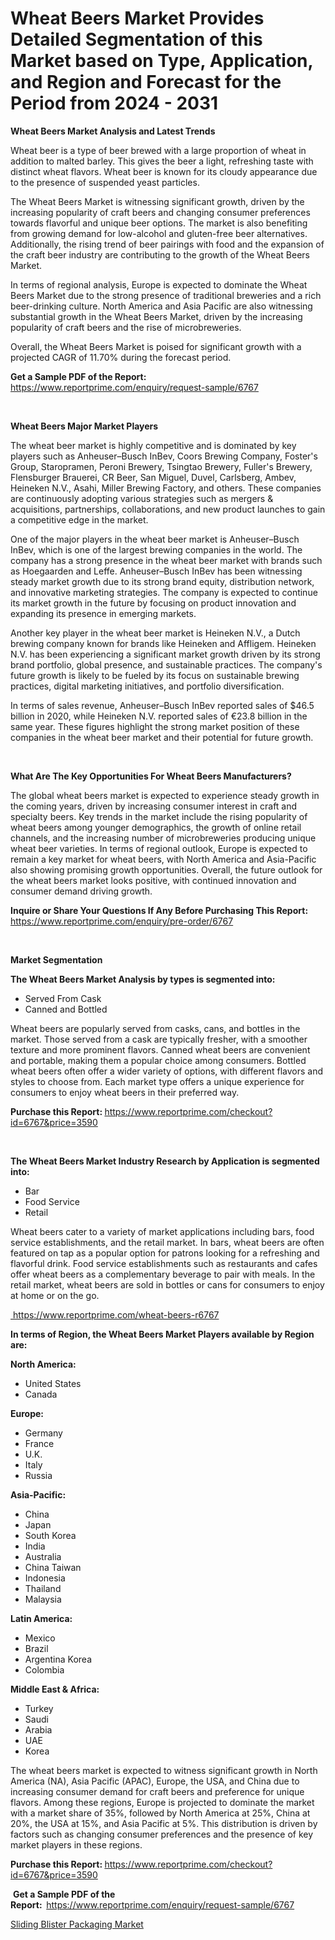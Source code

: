 <p><h1>Wheat Beers Market Provides Detailed Segmentation of this Market based on Type, Application, and Region and Forecast for the Period from 2024 - 2031</h1></p><p><strong>Wheat Beers Market Analysis and Latest Trends</strong></p>
<p><p>Wheat beer is a type of beer brewed with a large proportion of wheat in addition to malted barley. This gives the beer a light, refreshing taste with distinct wheat flavors. Wheat beer is known for its cloudy appearance due to the presence of suspended yeast particles.</p><p>The Wheat Beers Market is witnessing significant growth, driven by the increasing popularity of craft beers and changing consumer preferences towards flavorful and unique beer options. The market is also benefiting from growing demand for low-alcohol and gluten-free beer alternatives. Additionally, the rising trend of beer pairings with food and the expansion of the craft beer industry are contributing to the growth of the Wheat Beers Market.</p><p>In terms of regional analysis, Europe is expected to dominate the Wheat Beers Market due to the strong presence of traditional breweries and a rich beer-drinking culture. North America and Asia Pacific are also witnessing substantial growth in the Wheat Beers Market, driven by the increasing popularity of craft beers and the rise of microbreweries.</p><p>Overall, the Wheat Beers Market is poised for significant growth with a projected CAGR of 11.70% during the forecast period.</p></p>
<p><strong>Get a Sample PDF of the Report:&nbsp;</strong> <a href="https://www.reportprime.com/enquiry/request-sample/6767">https://www.reportprime.com/enquiry/request-sample/6767</a></p>
<p>&nbsp;</p>
<p><strong>Wheat Beers Major Market Players</strong></p>
<p><p>The wheat beer market is highly competitive and is dominated by key players such as Anheuser–Busch InBev, Coors Brewing Company, Foster's Group, Staropramen, Peroni Brewery, Tsingtao Brewery, Fuller's Brewery, Flensburger Brauerei, CR Beer, San Miguel, Duvel, Carlsberg, Ambev, Heineken N.V., Asahi, Miller Brewing Factory, and others. These companies are continuously adopting various strategies such as mergers & acquisitions, partnerships, collaborations, and new product launches to gain a competitive edge in the market.</p><p>One of the major players in the wheat beer market is Anheuser–Busch InBev, which is one of the largest brewing companies in the world. The company has a strong presence in the wheat beer market with brands such as Hoegaarden and Leffe. Anheuser–Busch InBev has been witnessing steady market growth due to its strong brand equity, distribution network, and innovative marketing strategies. The company is expected to continue its market growth in the future by focusing on product innovation and expanding its presence in emerging markets.</p><p>Another key player in the wheat beer market is Heineken N.V., a Dutch brewing company known for brands like Heineken and Affligem. Heineken N.V. has been experiencing a significant market growth driven by its strong brand portfolio, global presence, and sustainable practices. The company's future growth is likely to be fueled by its focus on sustainable brewing practices, digital marketing initiatives, and portfolio diversification.</p><p>In terms of sales revenue, Anheuser–Busch InBev reported sales of $46.5 billion in 2020, while Heineken N.V. reported sales of €23.8 billion in the same year. These figures highlight the strong market position of these companies in the wheat beer market and their potential for future growth.</p></p>
<p>&nbsp;</p>
<p><strong>What Are The Key Opportunities For Wheat Beers Manufacturers?</strong></p>
<p><p>The global wheat beers market is expected to experience steady growth in the coming years, driven by increasing consumer interest in craft and specialty beers. Key trends in the market include the rising popularity of wheat beers among younger demographics, the growth of online retail channels, and the increasing number of microbreweries producing unique wheat beer varieties. In terms of regional outlook, Europe is expected to remain a key market for wheat beers, with North America and Asia-Pacific also showing promising growth opportunities. Overall, the future outlook for the wheat beers market looks positive, with continued innovation and consumer demand driving growth.</p></p>
<p><strong>Inquire or Share Your Questions If Any Before Purchasing This Report:</strong> <a href="https://www.reportprime.com/enquiry/pre-order/6767">https://www.reportprime.com/enquiry/pre-order/6767</a></p>
<p>&nbsp;</p>
<p><strong>Market Segmentation</strong></p>
<p><strong>The Wheat Beers Market Analysis by types is segmented into:</strong></p>
<p><ul><li>Served From Cask</li><li>Canned and Bottled</li></ul></p>
<p><p>Wheat beers are popularly served from casks, cans, and bottles in the market. Those served from a cask are typically fresher, with a smoother texture and more prominent flavors. Canned wheat beers are convenient and portable, making them a popular choice among consumers. Bottled wheat beers often offer a wider variety of options, with different flavors and styles to choose from. Each market type offers a unique experience for consumers to enjoy wheat beers in their preferred way.</p></p>
<p><strong>Purchase this Report:&nbsp;</strong><a href="https://www.reportprime.com/checkout?id=6767&price=3590">https://www.reportprime.com/checkout?id=6767&price=3590</a></p>
<p>&nbsp;</p>
<p><strong>The Wheat Beers Market Industry Research by Application is segmented into:</strong></p>
<p><ul><li>Bar</li><li>Food Service</li><li>Retail</li></ul></p>
<p><p>Wheat beers cater to a variety of market applications including bars, food service establishments, and the retail market. In bars, wheat beers are often featured on tap as a popular option for patrons looking for a refreshing and flavorful drink. Food service establishments such as restaurants and cafes offer wheat beers as a complementary beverage to pair with meals. In the retail market, wheat beers are sold in bottles or cans for consumers to enjoy at home or on the go.</p></p>
<p><a href="https://www.reportprime.com/wheat-beers-r6767">&nbsp;https://www.reportprime.com/wheat-beers-r6767</a></p>
<p><strong>In terms of Region, the Wheat Beers Market Players available by Region are:</strong></p>
<p>
    <p> <strong> North America: </strong>
        <ul>
            <li>United States</li>
            <li>Canada</li>
        </ul>
        </p> 
    <p> <strong> Europe: </strong>
        <ul>
            <li>Germany</li>
            <li>France</li>
            <li>U.K.</li>
            <li>Italy</li>
            <li>Russia</li>
        </ul>
        </p> 
    <p> <strong> Asia-Pacific: </strong>
        <ul>
            <li>China</li>
            <li>Japan</li>
            <li>South Korea</li>
            <li>India</li>
            <li>Australia</li>
            <li>China Taiwan</li>
            <li>Indonesia</li>
            <li>Thailand</li>
            <li>Malaysia</li>
        </ul>
        </p> 
    <p> <strong> Latin America: </strong>
        <ul>
            <li>Mexico</li>
            <li>Brazil</li>
            <li>Argentina Korea</li>
            <li>Colombia</li>
        </ul>
        </p> 
    <p> <strong> Middle East & Africa: </strong>
        <ul>
            <li>Turkey</li>
            <li>Saudi</li>
            <li>Arabia</li>
            <li>UAE</li>
            <li>Korea</li>
        </ul>
    </p>
    </p>
<p><p>The wheat beers market is expected to witness significant growth in North America (NA), Asia Pacific (APAC), Europe, the USA, and China due to increasing consumer demand for craft beers and preference for unique flavors. Among these regions, Europe is projected to dominate the market with a market share of 35%, followed by North America at 25%, China at 20%, the USA at 15%, and Asia Pacific at 5%. This distribution is driven by factors such as changing consumer preferences and the presence of key market players in these regions.</p></p>
<p><strong>Purchase this Report: </strong><a href="https://www.reportprime.com/checkout?id=6767&price=3590">https://www.reportprime.com/checkout?id=6767&price=3590</a></p>
<p>&nbsp;<strong>Get a Sample PDF of the Report:&nbsp;&nbsp;</strong><a href="https://www.reportprime.com/enquiry/request-sample/6767">https://www.reportprime.com/enquiry/request-sample/6767</a></p>
<p><strong></strong></p>
<p><p><a href="https://meowing-lemming-dd3.notion.site/Sliding-Blister-Packaging-Market-Size-Evaluating-its-Market-Trends-Growth-and-Projections-2024--be83bf0b788a41e0aefafca4b3f336e7">Sliding Blister Packaging Market</a></p></p>